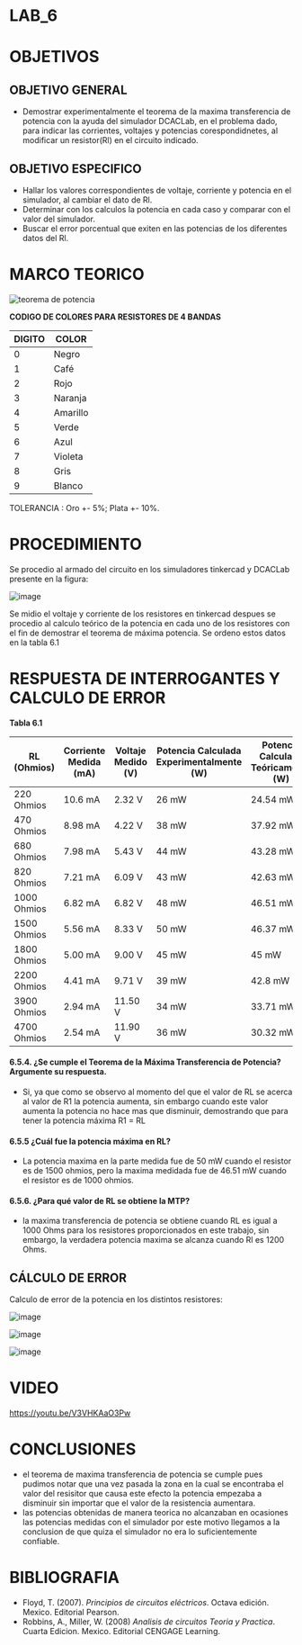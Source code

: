 # LAB_6

# OBJETIVOS

## OBJETIVO GENERAL 
 
- Demostrar experimentalmente el teorema de la maxima transferencia de potencia con la ayuda del simulador DCACLab, en el problema dado, para indicar las corrientes, voltajes y potencias corespondidnetes, al modificar un resistor(Rl) en el circuito indicado.   

## OBJETIVO ESPECIFICO

- Hallar los valores correspondientes de voltaje, corriente y potencia en el simulador, al cambiar el dato de Rl.
- Determinar con los calculos la potencia en cada caso y comparar con el valor del simulador.
- Buscar el error porcentual que exiten en las potencias de los diferentes datos del Rl. 

# MARCO TEORICO

![teorema de potencia](https://user-images.githubusercontent.com/93361435/148871802-5b3d6a8b-b4f9-4f48-a644-7f0e7d0f9d33.jpg)

**CODIGO DE COLORES PARA RESISTORES DE 4 BANDAS** 

| DIGITO | COLOR |
|--------|------------|
| 0 | Negro |
| 1 | Café |
| 2 | Rojo |
| 3 | Naranja |
| 4 | Amarillo |
| 5 | Verde |
| 6 | Azul |
| 7 | Violeta |
| 8 | Gris |
| 9 | Blanco |

TOLERANCIA : Oro +- 5%; Plata +- 10%.


# PROCEDIMIENTO

Se procedio al armado del circuito en los simuladores tinkercad y DCACLab presente en la figura: 

![image](https://user-images.githubusercontent.com/93361435/148960620-a8784434-38d4-41aa-b48c-a9642f0e8ee4.png)

Se midio el voltaje y corriente de los resistores en tinkercad despues se procedio al calculo teórico de la potencia en cada uno de los resistores con el fin de demostrar el teorema de máxima potencia. Se ordeno estos datos en la tabla 6.1

# RESPUESTA DE INTERROGANTES Y CALCULO DE ERROR

**Tabla 6.1**

| RL (Ohmios) | Corriente Medida (mA) | Voltaje Medido (V) | Potencia Calculada Experimentalmente (W) | Potencia Calculada Teóricamente (W) | 
|-------------|-----------------------|--------------------|------------------------------------------|-------------------------------------|
| 220 Ohmios | 10.6 mA | 2.32 V | 26 mW | 24.54 mW |
| 470 Ohmios | 8.98 mA | 4.22 V | 38 mW | 37.92 mW |
| 680 Ohmios | 7.98 mA | 5.43 V | 44 mW | 43.28 mW |
| 820 Ohmios | 7.21 mA | 6.09 V | 43 mW| 42.63 mW |
| 1000 Ohmios | 6.82 mA | 6.82 V | 48 mW| 46.51 mW |
| 1500 Ohmios | 5.56 mA | 8.33 V | 50 mW| 46.37 mW |
| 1800 Ohmios |  5.00 mA |  9.00 V |  45 mW  |  45 mW |
| 2200 Ohmios |  4.41 mA |  9.71 V |  39 mW  |  42.8 mW |
| 3900 Ohmios |  2.94 mA |  11.50 V |  34 mW  |  33.71 mW |
| 4700 Ohmios |  2.54 mA |  11.90 V |  36 mW  |  30.32 mW |


#### 6.5.4. ¿Se cumple el Teorema de la Máxima Transferencia de Potencia? Argumente su respuesta.

- Si, ya que como se observo al momento del que el valor de RL se acerca al valor de R1 la potencia aumenta, sin embargo cuando este valor aumenta la potencia no hace mas que disminuir, demostrando que para tener la potencia máxima R1 = RL  

#### 6.5.5 ¿Cuál fue la potencia máxima en RL?

- La potencia maxima en la parte medida fue de 50 mW cuando el resistor es de 1500 ohmios, pero la maxima medidada fue de 46.51 mW cuando el resistor es de 1000 ohmios.

#### 6.5.6. ¿Para qué valor de RL se obtiene la MTP?

- la maxima transferencia de potencia se obtiene cuando RL es igual a 1000 Ohms para los resistores proporcionados en este trabajo, sin embargo, la verdadera potencia maxima se alcanza cuando Rl es 1200 Ohms.


## CÁLCULO DE ERROR

Calculo de error de la potencia en los distintos resistores: 

![image](https://user-images.githubusercontent.com/93361435/149404872-9701c2a5-5936-4c94-a775-aad7472dbd80.png)  

![image](https://user-images.githubusercontent.com/93561706/149441021-31ff949e-d294-4b84-aac4-8a53515f236d.png)

![image](https://user-images.githubusercontent.com/93398718/149416869-a25012bf-45b8-4be9-bb2a-ddd638ed80b4.png)  


# VIDEO

https://youtu.be/V3VHKAaO3Pw

# CONCLUSIONES
- el teorema de maxima transferencia de potencia se cumple pues pudimos notar que una vez pasada la zona en la cual se encontraba el valor del resisitor que causa este efecto la potencia empezaba a disminuir sin importar que el valor de la resistencia aumentara.
- las potencias obtenidas de manera teorica no alcanzaban en ocasiones las potencias medidas con el simulador por este motivo llegamos a la conclusion de que quiza el simulador no era lo suficientemente confiable.

# BIBLIOGRAFIA

- Floyd, T. (2007). *Principios de circuitos eléctricos*. Octava edición. Mexico. Editorial Pearson.
- Robbins, A., Miller, W. (2008) *Analisis de circuitos Teoria y Practica*. Cuarta Edicion. Mexico. Editorial CENGAGE Learning.
